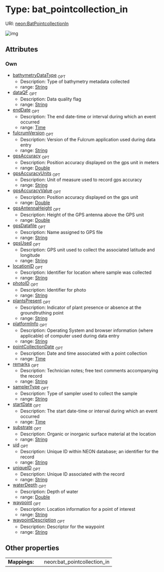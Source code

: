 
# Type: bat_pointcollection_in




URI: [neon:BatPointcollectionIn](https://data.neonscience.org/BatPointcollectionIn)


![img](http://yuml.me/diagram/nofunky;dir:TB/class/[BatPointcollectionIn&#124;uid:string%20%3F;remarks:string%20%3F;startDate:time%20%3F;endDate:time%20%3F;locationID:string%20%3F;samplerType:string%20%3F;dataQF:string%20%3F;waterDepth:double%20%3F;fulcrumVersion:string%20%3F;platformInfo:string%20%3F;substrate:string%20%3F;gpsDatafile:string%20%3F;bathymetryDataType:string%20%3F;gpsAntennaHeight:double%20%3F;gpsUsed:string%20%3F;photoID:string%20%3F;plantsPresent:string%20%3F;pointCollectionDate:time%20%3F;uniqueID:string%20%3F;waypoint:string%20%3F;waypointDescription:string%20%3F;gpsAccuracy:double%20%3F;gpsAccuracyUnits:string%20%3F;gpsAccuracyValue:double%20%3F])

## Attributes


### Own

 * [bathymetryDataType](bathymetryDataType.md)  <sub>OPT</sub>
    * Description: Type of bathymetry metadata collected
    * range: [String](types/String.md)
 * [dataQF](dataQF.md)  <sub>OPT</sub>
    * Description: Data quality flag
    * range: [String](types/String.md)
 * [endDate](endDate.md)  <sub>OPT</sub>
    * Description: The end date-time or interval during which an event occurred
    * range: [Time](types/Time.md)
 * [fulcrumVersion](fulcrumVersion.md)  <sub>OPT</sub>
    * Description: Version of the Fulcrum application used during data entry
    * range: [String](types/String.md)
 * [gpsAccuracy](gpsAccuracy.md)  <sub>OPT</sub>
    * Description: Position accuracy displayed on the gps unit in meters
    * range: [Double](types/Double.md)
 * [gpsAccuracyUnits](gpsAccuracyUnits.md)  <sub>OPT</sub>
    * Description: Unit of measure used to record gps accuracy
    * range: [String](types/String.md)
 * [gpsAccuracyValue](gpsAccuracyValue.md)  <sub>OPT</sub>
    * Description: Position accuracy displayed on the gps unit
    * range: [Double](types/Double.md)
 * [gpsAntennaHeight](gpsAntennaHeight.md)  <sub>OPT</sub>
    * Description: Height of the GPS antenna above the GPS unit
    * range: [Double](types/Double.md)
 * [gpsDatafile](gpsDatafile.md)  <sub>OPT</sub>
    * Description: Name assigned to GPS file
    * range: [String](types/String.md)
 * [gpsUsed](gpsUsed.md)  <sub>OPT</sub>
    * Description: GPS unit used to collect the associated latitude and longitude
    * range: [String](types/String.md)
 * [locationID](locationID.md)  <sub>OPT</sub>
    * Description: Identifier for location where sample was collected
    * range: [String](types/String.md)
 * [photoID](photoID.md)  <sub>OPT</sub>
    * Description: Identifier for photo
    * range: [String](types/String.md)
 * [plantsPresent](plantsPresent.md)  <sub>OPT</sub>
    * Description: Indicator of plant presence or absence at the groundtruthing point
    * range: [String](types/String.md)
 * [platformInfo](platformInfo.md)  <sub>OPT</sub>
    * Description: Operating System and browser information (where applicable) of computer used during data entry
    * range: [String](types/String.md)
 * [pointCollectionDate](pointCollectionDate.md)  <sub>OPT</sub>
    * Description: Date and time associated with a point collection
    * range: [Time](types/Time.md)
 * [remarks](remarks.md)  <sub>OPT</sub>
    * Description: Technician notes; free text comments accompanying the record
    * range: [String](types/String.md)
 * [samplerType](samplerType.md)  <sub>OPT</sub>
    * Description: Type of sampler used to collect the sample
    * range: [String](types/String.md)
 * [startDate](startDate.md)  <sub>OPT</sub>
    * Description: The start date-time or interval during which an event occurred
    * range: [Time](types/Time.md)
 * [substrate](substrate.md)  <sub>OPT</sub>
    * Description: Organic or inorganic surface material at the location
    * range: [String](types/String.md)
 * [uid](uid.md)  <sub>OPT</sub>
    * Description: Unique ID within NEON database; an identifier for the record
    * range: [String](types/String.md)
 * [uniqueID](uniqueID.md)  <sub>OPT</sub>
    * Description: Unique ID associated with the record
    * range: [String](types/String.md)
 * [waterDepth](waterDepth.md)  <sub>OPT</sub>
    * Description: Depth of water
    * range: [Double](types/Double.md)
 * [waypoint](waypoint.md)  <sub>OPT</sub>
    * Description: Location information for a point of interest
    * range: [String](types/String.md)
 * [waypointDescription](waypointDescription.md)  <sub>OPT</sub>
    * Description: Descriptor for the waypoint
    * range: [String](types/String.md)

## Other properties

|  |  |  |
| --- | --- | --- |
| **Mappings:** | | neon:bat_pointcollection_in |

